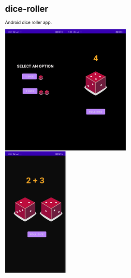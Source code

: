 # dice-roller
Android dice roller app.


<img src="https://github.com/hisenberg-lab/dice-roller/blob/main/01.png" width="200" height="400"><img src="https://github.com/hisenberg-lab/dice-roller/blob/main/02.png" width="200" height="400"><img src="https://github.com/hisenberg-lab/dice-roller/blob/main/03.png" width="200" height="400">



